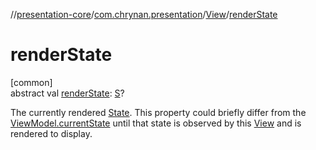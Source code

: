 //[presentation-core](../../../index.md)/[com.chrynan.presentation](../index.md)/[View](index.md)/[renderState](render-state.md)

# renderState

[common]\
abstract val [renderState](render-state.md): [S](index.md)?

The currently rendered [State](../-state/index.md). This property could briefly differ from the [ViewModel.currentState](../-view-model/current-state.md) until that state is observed by this [View](index.md) and is rendered to display.
